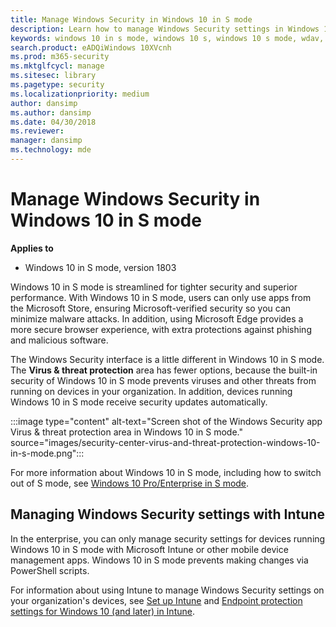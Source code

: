 ```yaml
---
title: Manage Windows Security in Windows 10 in S mode
description: Learn how to manage Windows Security settings in Windows 10 in S mode. Windows 10 in S mode is streamlined for tighter security and superior performance.
keywords: windows 10 in s mode, windows 10 s, windows 10 s mode, wdav, smartscreen, antivirus, wdsc, firewall, device health, performance, Edge, browser, family, parental options, security, windows
search.product: eADQiWindows 10XVcnh
ms.prod: m365-security
ms.mktglfcycl: manage
ms.sitesec: library
ms.pagetype: security
ms.localizationpriority: medium
author: dansimp
ms.author: dansimp
ms.date: 04/30/2018
ms.reviewer: 
manager: dansimp
ms.technology: mde
---
```


# Manage Windows Security in Windows 10 in S mode

**Applies to**

- Windows 10 in S mode, version 1803

Windows 10 in S mode is streamlined for tighter security and superior performance. With Windows 10 in S mode, users can only use apps from the Microsoft Store, ensuring Microsoft-verified security so you can minimize malware attacks. In addition, using Microsoft Edge provides a more secure browser experience, with extra protections against phishing and malicious software.

The Windows Security interface is a little different in Windows 10 in S mode. The **Virus & threat protection** area has fewer options, because the built-in security of Windows 10 in S mode prevents viruses and other threats from running on devices in your organization. In addition, devices running Windows 10 in S mode receive security updates automatically.

:::image type="content" alt-text="Screen shot of the Windows Security app Virus & threat protection area in Windows 10 in S mode." source="images/security-center-virus-and-threat-protection-windows-10-in-s-mode.png":::

For more information about Windows 10 in S mode, including how to switch out of S mode, see [Windows 10 Pro/Enterprise in S mode](/windows/deployment/windows-10-pro-in-s-mode).

## Managing Windows Security settings with Intune

In the enterprise, you can only manage security settings for devices running Windows 10 in S mode with Microsoft Intune or other mobile device management apps. Windows 10 in S mode prevents making changes via PowerShell scripts.

For information about using Intune to manage Windows Security settings on your organization's devices, see [Set up Intune](/intune/setup-steps) and [Endpoint protection settings for Windows 10 (and later) in Intune](/intune/endpoint-protection-windows-10).